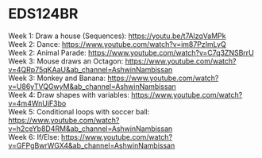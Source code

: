# EDS124BR
Week 1: Draw a house (Sequences): https://youtu.be/t7AlzqVaMPk <br>
Week 2: Dance: https://www.youtube.com/watch?v=im87PzImLyQ <br>
Week 2: Animal Parade: https://www.youtube.com/watch?v=C7q3ZNSBrrU <br>
Week 3: Mouse draws an Octagon: https://www.youtube.com/watch?v=4QRp75qKAaU&ab_channel=AshwinNambissan <br>
Week 3: Monkey and Banana: https://www.youtube.com/watch?v=U86yTVQGwyM&ab_channel=AshwinNambissan <br>
Week 4: Draw shapes with variables: https://www.youtube.com/watch?v=4m4WnUiF3bo <br>
Week 5: Conditional loops with soccer ball: https://www.youtube.com/watch?v=h2ceYb8D4RM&ab_channel=AshwinNambissan <br>
Week 6: If/Else: https://www.youtube.com/watch?v=GFPgBwrWGX4&ab_channel=AshwinNambissan
